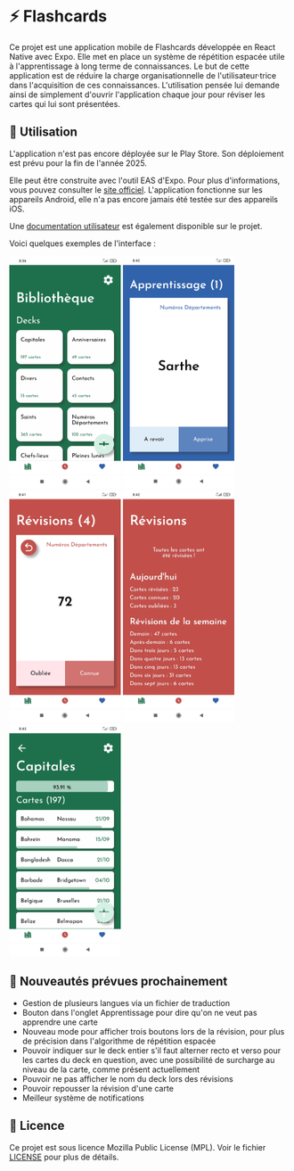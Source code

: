 # ⚡ Flashcards

Ce projet est une application mobile de Flashcards développée en React Native avec Expo. Elle met en place un système de répétition espacée utile à l'apprentissage à long terme de connaissances. Le but de cette application est de réduire la charge organisationnelle de l'utilisateur·trice dans l'acquisition de ces connaissances. L'utilisation pensée lui demande ainsi de simplement d'ouvrir l'application chaque jour pour réviser les cartes qui lui sont présentées.

## 📱 Utilisation

L'application n'est pas encore déployée sur le Play Store. Son déploiement est prévu pour la fin de l'année 2025.

Elle peut être construite avec l'outil EAS d'Expo. Pour plus d'informations, vous pouvez consulter le [site officiel](https://expo.dev/eas#build). L'application fonctionne sur les appareils Android, elle n'a pas encore jamais été testée sur des appareils iOS.

Une [documentation utilisateur](https://github.com/valooozz/flashcards/blob/main/doc/Documentation%20Utilisateur.md) est également disponible sur le projet.

Voici quelques exemples de l'interface :

<img src="./doc/images/Library.jpg" alt="Capture d'écran de la Bibliothèque de l'application" width="200"/>
<img src="./doc/images/LearningCardRecto.jpg" alt="Capture d'écran du recto d'une carte de l'onglet Apprentissage" width="200"/>
<img src="./doc/images/DailyCardVerso.jpg" alt="Capture d'écran du verso d'une carte de l'onglet Apprentissage" width="200"/>
<img src="./doc/images/DailyOver.jpg" alt="Capture d'écran de l'onglet Révisions une fois toutes les cartes révisées" width="200"/>
<img src="./doc/images/Deck.jpg" alt="Capture d'écran de la page d'un Deck" width="200"/>

## 📆 Nouveautés prévues prochainement

- Gestion de plusieurs langues via un fichier de traduction
- Bouton dans l'onglet Apprentissage pour dire qu'on ne veut pas apprendre une carte
- Nouveau mode pour afficher trois boutons lors de la révision, pour plus de précision dans l'algorithme de répétition espacée
- Pouvoir indiquer sur le deck entier s'il faut alterner recto et verso pour les cartes du deck en question, avec une possibilité de surcharge au niveau de la carte, comme présent actuellement
- Pouvoir ne pas afficher le nom du deck lors des révisions
- Pouvoir repousser la révision d'une carte
- Meilleur système de notifications

## 📜 Licence

Ce projet est sous licence Mozilla Public License (MPL). Voir le fichier [LICENSE](https://github.com/valooozz/flashcards/blob/main/LICENSE) pour plus de détails.
